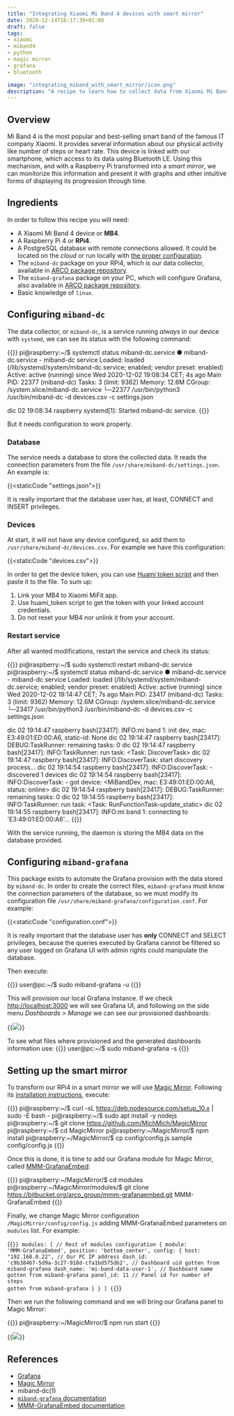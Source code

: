 ```yaml
---
title: "Integrating Xiaomi Mi Band 4 devices with smart mirror"
date: 2020-12-14T16:17:39+01:00
draft: false
tags:
- xiaomi
- miband4
- python
- magic mirror
- grafana
- bluetooth

image: "integrating_miband_with_smart_mirror/icon.png"
description: "A recipe to learn how to collect data from Xiaomi Mi Band 4 devices and visualize it in a smart mirror."
---
```


## Overview

Mi Band 4 is the most popular and best-selling smart band of the famous IT company Xiaomi. It provides several information about our physical activity like number of steps or heart rate. This device is linked with our smartphone, which access to its data using Bluetooth LE. Using this mechanism, and with a Raspberry Pi transformed into a *smart mirror*, we can monitorize this information and present it with graphs and other intuitive forms of displaying its progression through time.

## Ingredients

In order to follow this recipe you will need:

* A Xiaomi Mi Band 4 device or **MB4**.
* A Raspberry Pi 4 or **RPi4**.
* A PostgreSQL database with remote connections allowed. It could be located on the *cloud* or run locally with [the proper configuration](https://support.plesk.com/hc/en-us/articles/115003321434-How-to-enable-remote-access-to-PostgreSQL-server-on-a-Plesk-server-).
* The `miband-dc` package on your RPi4, which is our data collector, available in [ARCO package repository](https://uclm-arco.github.io/debian/).
* The `miband-grafana` package on your PC, which will configure Grafana, also available in [ARCO package repository](https://uclm-arco.github.io/debian/).
* Basic knowledge of `linux`.

## Configuring `miband-dc`

The data collector, or `miband-dc`, is a service running *always* in our device with `systemd`, we can see its status with the following command:

{{<shell>}}
pi@raspberry:~/$ systemctl status miband-dc.service
● miband-dc.service - miband-dc service
     Loaded: loaded (/lib/systemd/system/miband-dc.service; enabled; vendor preset: enabled)
     Active: active (running) since Wed 2020-12-02 19:08:34 CET; 4s ago
   Main PID: 22377 (miband-dc)
      Tasks: 3 (limit: 9362)
     Memory: 12.6M
     CGroup: /system.slice/miband-dc.service
             └─22377 /usr/bin/python3 /usr/bin/miband-dc -d devices.csv -c settings.json

dic 02 19:08:34 raspberry systemd[1]: Started miband-dc service.
{{</shell>}}

But it needs configuration to work properly.

### Database

The service needs a database to store the collected data. It reads the connection parameters from the file `/usr/share/miband-dc/settings.json`. An example is:

{{<staticCode "settings.json">}}

It is really important that the database user has, at least, CONNECT and INSERT privileges. 

### Devices

At start, it will not have any device configured, so add them to `/usr/share/miband-dc/devices.csv`. For example we have this configuration:

{{<staticCode "devices.csv">}}

In order to get the device token, you can use [Huami token script](https://github.com/argrento/huami-token) and then paste it to the file. To sum up:

1. Link your MB4 to Xiaomi MiFit app.
2. Use huami_token script to get the token with your linked account credentials.
3. Do not reset your MB4 nor unlink it from your account.

### Restart service

After all wanted modifications, restart the service and check its status:

{{<shell>}}
pi@raspberry:~/$ sudo systemctl restart miband-dc.service
pi@raspberry:~/$ systemctl status miband-dc.service
● miband-dc.service - miband-dc service
     Loaded: loaded (/lib/systemd/system/miband-dc.service; enabled; vendor preset: enabled)
     Active: active (running) since Wed 2020-12-02 19:14:47 CET; 7s ago
   Main PID: 23417 (miband-dc)
      Tasks: 3 (limit: 9362)
     Memory: 12.6M
     CGroup: /system.slice/miband-dc.service
             └─23417 /usr/bin/python3 /usr/bin/miband-dc -d devices.csv -c settings.json

dic 02 19:14:47 raspberry bash[23417]: INFO:mi band 1: init dev, mac: E3:49:01:ED:00:A6, static-id: None
dic 02 19:14:47 raspberry bash[23417]: DEBUG:TaskRunner: remaining tasks: 0
dic 02 19:14:47 raspberry bash[23417]: INFO:TaskRunner: run task: <Task: DiscoverTask>
dic 02 19:14:47 raspberry bash[23417]: INFO:DiscoverTask: start discovery process...
dic 02 19:14:54 raspberry bash[23417]: INFO:DiscoverTask: - discovered 1 devices
dic 02 19:14:54 raspberry bash[23417]: INFO:DiscoverTask: - got device: <MiBandDev, mac: E3:49:01:ED:00:A6, status: online>
dic 02 19:14:54 raspberry bash[23417]: DEBUG:TaskRunner: remaining tasks: 0
dic 02 19:14:55 raspberry bash[23417]: INFO:TaskRunner: run task: <Task: RunFunctionTask-update_static>
dic 02 19:14:55 raspberry bash[23417]: INFO:mi band 1: connecting to 'E3:49:01:ED:00:A6'...
{{</shell>}}

With the service running, the daemon is storing the MB4 data on the database provided.

## Configuring `miband-grafana`

This package exists to automate the Grafana provision with the data stored by `miband-dc`. In order to create the correct files, `miband-grafana` must know the connection parameters of the database, so we must modify its configuration file `/usr/share/miband-grafana/configuration.conf`. For example:

{{<staticCode "configuration.conf">}}

It is really important that the database user has **only** CONNECT and SELECT privileges, because the queries executed by Grafana cannot be filtered so any user logged on Grafana UI with admin rights could manipulate the database.

Then execute:

{{<shell>}}
user@pc:~/$ sudo miband-grafana -u
{{</shell>}}

This will provision our local Grafana instance. If we check [http://localhost:3000](http://localhost:3000) we will see Grafana UI, and following on the side menu *Dashboards > Manage* we can see our provisioned dashboards:

{{<image src="grafanaui-dashboards.png">}}

To see what files where provisioned and the generated dashboards information use:
{{<shell>}}
user@pc:~/$ sudo miband-grafana -s
{{</shell>}}

## Setting up the smart mirror

To transform our RPi4 in a smart mirror we will use [Magic Mirror](https://magicmirror.builders/). Following its [installation instructions](https://docs.magicmirror.builders/getting-started/installation.html), execute:

{{<shell>}}
pi@raspberry:~/$ curl -sL https://deb.nodesource.com/setup_10.x | sudo -E bash -
pi@raspberry:~/$ sudo apt install -y nodejs
pi@raspberry:~/$ git clone https://github.com/MichMich/MagicMirror
pi@raspberry:~/$ cd MagicMirror
pi@raspberry:~/MagicMirror/$ npm install
pi@raspberry:~/MagicMirror/$ cp config/config.js.sample config/config.js
{{</shell>}}

Once this is done, it is time to add our Grafana module for Magic Mirror, called [MMM-GrafanaEmbed](https://bitbucket.org/arco_group/mmm-grafanaembed):

{{<shell>}}
pi@raspberry:~/MagicMirror/$ cd modules
pi@raspberry:~/MagicMirror/modules/$ git clone https://bitbucket.org/arco_group/mmm-grafanaembed.git MMM-GrafanaEmbed
{{</shell>}}

Finally, we change Magic Mirror configuration `/MagicMirror/config/config.js` adding MMM-GrafanaEmbed parameters on `modules` list. For example:

{{<code js>}}
modules: [
    // Rest of modules configuration
    {
        module: 'MMM-GrafanaEmbed',
        position: 'bottom_center',
        config: {
            host: "192.168.0.22",   // Our PC IP address
            dash_id: 'c9b38467-5d9a-3c27-918d-cfa1bd575db2',    // Dashboard uid gotten from miband-grafana
            dash_name: 'mi-band-data-user-1',    // Dashboard name gotten from miband-grafana
            panel_id: 11    // Panel id for number of steps gotten from miband-grafana
        }
    }
]
{{</code>}}

Then we run the following command and we will bring our Grafana panel to Magic Mirror:

{{<shell>}}
pi@raspberry:~/MagicMirror/$ npm run start
{{</shell>}}

{{<image src="magicmirror-configured.png">}}

## References

* [Grafana](https://grafana.com/)
* [Magic Mirror](https://magicmirror.builders/)
* miband-dc(1)
* [`miband-grafana` documentation](https://bitbucket.org/arco_group/miband-grafana/src/master/README.md)
* [MMM-GrafanaEmbed documentation](https://bitbucket.org/arco_group/mmm-grafanaembed/src/master/README.md)